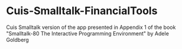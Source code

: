# Cuis-Smalltalk-FinancialTools
Cuis Smalltalk version of the app presented in Appendix 1 of the book "Smalltalk-80 The Interactive Programming Environment" by Adele Goldberg

